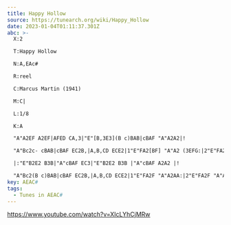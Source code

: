 ```yaml
---
title: Happy Hollow
source: https://tunearch.org/wiki/Happy_Hollow
date: 2023-01-04T01:11:37.301Z
abc: >-
  X:2

  T:Happy Hollow  

  N:A,EAc#

  R:reel

  C:Marcus Martin (1941)

  M:C|

  L:1/8

  K:A

  "A"A2EF A2EF|AFED CA,3|"E"[B,3E3](B c)BAB|cBAF "A"A2A2|!

  "A"Bc2c- cBAB|cBAF EC2B,|A,B,CD ECE2|1"E"FA2[BF] "A"A2 (3EFG:|2"E"FA2F "A"A4|]!

  |:"E"B2E2 B3B|"A"cBAF EC3|"E"B2E2 B3B |"A"cBAF A2A2 |!

  "A"Bc2(B c)BAB|cBAF EC2B,|A,B,CD ECE2|1"E"FA2F "A"A2AA:|2"E"FA2F "A"A4|]
key: AEAC#
tags:
  - Tunes in AEAC#
---
```

https://www.youtube.com/watch?v=XIcLYhCjMRw